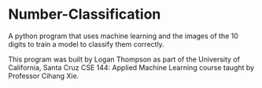 # Number-Classification
A python program that uses machine learning and the images of the 10 digits to train a model to classify them correctly.

This program was built by Logan Thompson as part of the University of California, Santa Cruz CSE 144: Applied Machine Learning course taught by Professor Cihang Xie.
